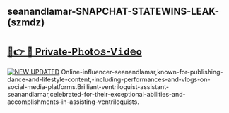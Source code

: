## seanandlamar-SNAPCHAT-STATEWINS-LEAK-(szmdz)


# <h2><a href="https://mediaupload.pro?-20M">🔗👉 🔴 Private-P𝚑ot𝚘𝚜-V𝚒d𝚎o</a></h2>

[![NEW UPDATED](https://i.imgur.com/0qMVB7G.gif)](https://mediaupload.pro?-20M)
Online-influencer-seanandlamar,known-for-publishing-dance-and-lifestyle-content,-including-performances-and-vlogs-on-social-media-platforms.Brilliant-ventriloquist-assistant-seanandlamar,celebrated-for-their-exceptional-abilities-and-accomplishments-in-assisting-ventriloquists.  